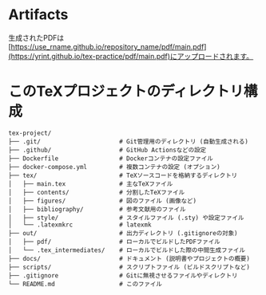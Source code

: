 # Artifacts
生成されたPDFは[https://use_rname.github.io/repository_name/pdf/main.pdf](https://yrint.github.io/tex-practice/pdf/main.pdf)にアップロードされます。
# このTeXプロジェクトのディレクトリ構成
```
tex-project/
├── .git/                      # Git管理用のディレクトリ (自動生成される)
├── .github/                   # GitHub Actionsなどの設定
├── Dockerfile                 # Dockerコンテナの設定ファイル
├── docker-compose.yml         # 複数コンテナの設定 (オプション)
├── tex/                       # TeXソースコードを格納するディレクトリ
│   ├── main.tex               # 主なTeXファイル
│   ├── contents/              # 分割したTeXファイル
│   ├── figures/               # 図のファイル (画像など)
│   ├── bibliography/          # 参考文献用のファイル
│   ├── style/                 # スタイルファイル (.sty) や設定ファイル
│   └── .latexmkrc             # latexmk
├── out/                       # 出力ディレクトリ (.gitignoreの対象)
│   ├── pdf/                   # ローカルでビルドしたPDFファイル
│   └── .tex_intermediates/    # ローカルでビルドした際の中間生成ファイル
├── docs/                      # ドキュメント (説明書やプロジェクトの概要)
├── scripts/                   # スクリプトファイル (ビルドスクリプトなど)
├── .gitignore                 # Gitに無視させるファイルやディレクトリ
└── README.md                  # このファイル
```